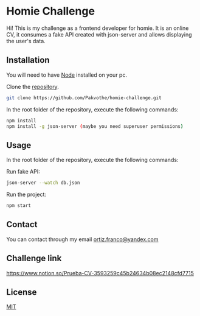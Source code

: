 # Homie Challenge

Hi! This is my challenge as a frontend developer for homie. It is an online CV, it consumes a fake API created with json-server and allows displaying the user's data.

## Installation

You will need to have [Node](https://nodejs.org/es/) installed on your pc.

Clone the [repository](https://github.com/Pakvothe/homie-challenge).
```bash
git clone https://github.com/Pakvothe/homie-challenge.git
```

In the root folder of the repository, execute the following commands:
```bash
npm install
npm install -g json-server (maybe you need superuser permissions)
```

## Usage

In the root folder of the repository, execute the following commands:

Run fake API:
```bash
json-server --watch db.json
```
Run the project:
```bash
npm start
```
## Contact
You can contact through my email ortiz.franco@yandex.com

## Challenge link
<https://www.notion.so/Prueba-CV-3593259c45b24634b08ec2148cfd7715>

## License
[MIT](https://choosealicense.com/licenses/mit/)